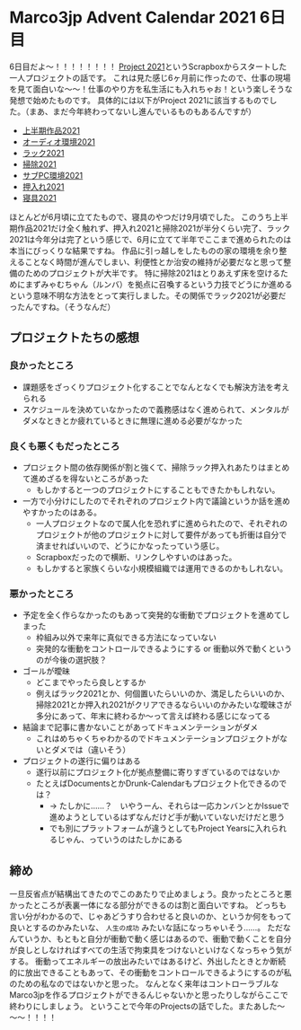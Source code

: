 # Marco3jp Advent Calendar 2021 6日目

6日目だよ～！！！！！！！！
[Project 2021](https://scrapbox.io/marco3jp/Project2021)というScrapboxからスタートした一人プロジェクトの話です。
これは見た感じ6ヶ月前に作ったので、仕事の現場を見て面白いな～～！仕事のやり方を私生活にも入れちゃお！という楽しそうな発想で始めたものです。
具体的には以下がProject 2021に該当するものでした。（まあ、まだ今年終わってないし進んでいるものもあるんですが）

- [上半期作品2021](https://scrapbox.io/marco3jp/%E4%B8%8A%E5%8D%8A%E6%9C%9F%E4%BD%9C%E5%93%812021)
- [オーディオ環境2021](https://scrapbox.io/marco3jp/%E3%82%AA%E3%83%BC%E3%83%87%E3%82%A3%E3%82%AA%E7%92%B0%E5%A2%832021)
- [ラック2021](https://scrapbox.io/marco3jp/%E3%83%A9%E3%83%83%E3%82%AF2021)
- [掃除2021](https://scrapbox.io/marco3jp/%E6%8E%83%E9%99%A42021)
- [サブPC環境2021](https://scrapbox.io/marco3jp/%E3%82%B5%E3%83%96PC%E7%92%B0%E5%A2%832021)
- [押入れ2021](https://scrapbox.io/marco3jp/%E6%8A%BC%E5%85%A5%E3%82%8C2021)
- [寝具2021](https://scrapbox.io/marco3jp/%E5%AF%9D%E5%85%B72021)

ほとんどが6月頃に立てたもので、寝具のやつだけ9月頃でした。
このうち上半期作品2021だけ全く触れず、押入れ2021と掃除2021が半分くらい完了、ラック2021は今年分は完了という感じで、6月に立てて半年でここまで進められたのは本当にびっくりな結果ですね。
作品に引っ越しをしたものの家の環境を余り整えることなく時間が進んでしまい、利便性とか治安の維持が必要だなと思って整備のためのプロジェクトが大半です。
特に掃除2021はとりあえず床を空けるためにまずみゃむちゃん（ルンバ）を拠点に召喚するという力技でどうにか進めるという意味不明な方法をとって実行しました。その関係でラック2021が必要だったんですね。（そうなんだ）

## プロジェクトたちの感想

### 良かったところ

- 課題感をざっくりプロジェクト化することでなんとなくでも解決方法を考えられる
- スケジュールを決めていなかったので義務感はなく進められて、メンタルがダメなときとか疲れているときに無理に進める必要がなかった

### 良くも悪くもだったところ

- プロジェクト間の依存関係が割と強くて、掃除ラック押入れあたりはまとめて進めざるを得ないところがあった
  - もしかすると一つのプロジェクトにすることもできたかもしれない。
- 一方で小分けにしたのでそれぞれのプロジェクト内で議論というか話を進めやすかったのはある。
  - 一人プロジェクトなので属人化を恐れずに進められたので、それぞれのプロジェクトが他のプロジェクトに対して要件があっても折衝は自分で済ませればいいので、どうにかなったっていう感じ。
  - Scrapboxだったので横断、リンクしやすいのはあった。
  - もしかすると家族くらいな小規模組織では運用できるのかもしれない。

### 悪かったところ

- 予定を全く作らなかったのもあって突発的な衝動でプロジェクトを進めてしまった
  - 枠組み以外で来年に真似できる方法になっていない
  - 突発的な衝動をコントロールできるようにする or 衝動以外で動くというのが今後の選択肢？
- ゴールが曖昧
  - どこまでやったら良しとするか
  - 例えばラック2021とか、何個置いたらいいのか、満足したらいいのか、掃除2021とか押入れ2021がクリアできるならいいのかみたいな曖昧さが多分にあって、年末に終わるか～って言えば終わる感じになってる
- 結論まで記事に書かないことがあってドキュメンテーションがダメ
  - これはめちゃくちゃわかるのでドキュメンテーションプロジェクトがないとダメでは（違いそう）
- プロジェクトの遂行に偏りはある
  - 遂行以前にプロジェクト化が拠点整備に寄りすぎているのではないか
  - たとえばDocumentsとかDrunk-Calendarもプロジェクト化できるのでは？
    - -> たしかに……？　いやうーん、それらは一応カンバンとかIssueで進めようとしているはずなんだけど手が動いていないだけだと思う
    - でも別にプラットフォームが違うとしてもProject Yearsに入れられるじゃん、っていうのはたしかにある

## 締め

一旦反省点が結構出てきたのでこのあたりで止めましょう。良かったところと悪かったところが表裏一体になる部分ができるのは割と面白いですね。
どっちも言い分がわかるので、じゃあどうすり合わせると良いのか、というか何をもって良いとするのかみたいな、 `人生の成功` みたいな話になっちゃいそう……。
ただなんていうか、もともと自分が衝動で動く感じはあるので、衝動で動くことを自分が良しとしなければすべての生活で拘束具をつけないといけなくなっちゃう気がする。
衝動ってエネルギーの放出みたいではあるけど、外出したときとか断続的に放出できることもあって、その衝動をコントロールできるようにするのが私のための私なのではないかと思った。
なんとなく来年はコントローラブルなMarco3jpを作るプロジェクトができるんじゃないかと思ったりしながらここで終わりにしましょう。
ということで今年のProjectsの話でした。またあした～～～！！！！
